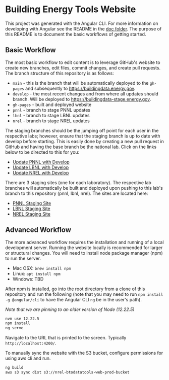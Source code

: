 # Building Energy Tools Website

This project was generated with the Angular CLI. For more information on developing with Angular see the README 
in the [doc folder](doc). The purpose of this README is to document the basic workflows of getting started. 

## Basic Workflow

The most basic workflow to edit content is to leverage GitHub's website to create new branches, edit files, commit 
changes, and create pull requests. The branch structure of this repository is as follows:

* `main` - this is the branch that will be automatically deployed to the `gh-pages` and subsequently to https://buildingdata.energy.gov.
* `develop` - the most recent changes and from where all updates should branch. Will be deployed to https://buildingdata-stage.energy.gov.
* `gh-pages` - built and deployed website
* `pnnl` - branch to stage PNNL updates
* `lbnl` - branch to stage LBNL updates
* `nrel` - branch to stage NREL updates

The staging branches should be the jumping off point for each user in the respective labs; however, ensure that the staging branch is 
up to date with develop before starting. This is easily done by creating a new pull request in GitHub and having the base branch be the
national lab. Click on the links below to be directed to this for you:

* [Update PNNL with Develop](https://github.com/BuildingEnergyTools/tools-website/compare/pnnl...develop)
* [Update LBNL with Develop](https://github.com/BuildingEnergyTools/tools-website/compare/lbnl...develop)
* [Update NREL with Develop](https://github.com/BuildingEnergyTools/tools-website/compare/nrel...develop)

There are 3 staging sites (one for each laboratory). The respective lab branches will automatically be built and deployed upon pushing
to this lab's branch to this repository (pnnl, lbnl, nrel). The sites are located here:

* [PNNL Staging Site](https://staging-pnnl.buildingenergytools.org)
* [LBNL Staging Site](https://staging-lbnl.buildingenergytools.org)
* [NREL Staging Site](https://staging-nrel.buildingenergytools.org)


## Advanced Workflow

The more advanced workflow requires the installation and running of a local development server. Running the website locally is
recommended for larger or structural changes. You will need to install node package manager (npm) to run the server. 

* Mac OSX: `brew install npm`
* Linux: `apt install npm`
* Windows: TBD

After npm is installed, go into the root directory from a clone of this repository and run the following (note that you may need to
run `npm install -g @angular/cli` to have the Angular CLI `ng` be in the user's path). 

*Note that we are pinning to an older version of Node (12.22.5)*

```bash
nvm use 12.22.5
npm install
ng serve
```
Navigate to the URL that is printed to the screen. Typically `http://localhost:4200/`.

To manually sync the website with the S3 bucket, configure permissions for using aws cli and run.

```bash
ng build
aws s3 sync dist s3://nrel-btodatatools-web-prod-bucket
```

